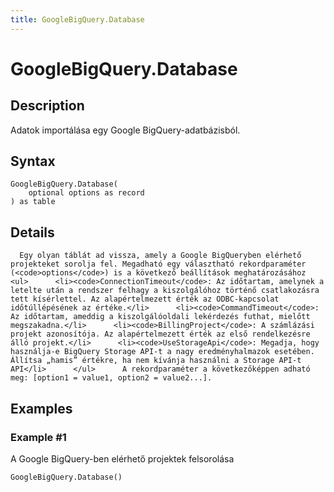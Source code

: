 ```yaml
---
title: GoogleBigQuery.Database
---
```


# GoogleBigQuery.Database


## Description

Adatok importálása egy Google BigQuery-adatbázisból.


## Syntax

```powerquery
GoogleBigQuery.Database(
    optional options as record
) as table
```


## Details

      Egy olyan táblát ad vissza, amely a Google BigQueryben elérhető projekteket sorolja fel. Megadható egy választható rekordparaméter (<code>options</code>) is a következő beállítások meghatározásához      <ul>      <li><code>ConnectionTimeout</code>: Az időtartam, amelynek a letelte után a rendszer felhagy a kiszolgálóhoz történő csatlakozásra tett kísérlettel. Az alapértelmezett érték az ODBC-kapcsolat időtúllépésének az értéke.</li>      <li><code>CommandTimeout</code>: Az időtartam, ameddig a kiszolgálóoldali lekérdezés futhat, mielőtt megszakadna.</li>      <li><code>BillingProject</code>: A számlázási projekt azonosítója. Az alapértelmezett érték az első rendelkezésre álló projekt.</li>      <li><code>UseStorageApi</code>: Megadja, hogy használja-e BigQuery Storage API-t a nagy eredményhalmazok esetében. Állítsa „hamis” értékre, ha nem kívánja használni a Storage API-t API</li>      </ul>      A rekordparaméter a következőképpen adható meg: [option1 = value1, option2 = value2...].    


## Examples

### Example #1 
A Google BigQuery-ben elérhető projektek felsorolása
```powerquery
GoogleBigQuery.Database()
```



